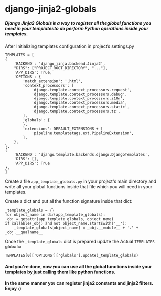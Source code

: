 # django-jinja2-globals

##### Django Jinja2 Globals is a way to register all the global functions you need in your templates to do perform Python operations inside your templates.


After Initializing templates configuration in project's settings.py

    TEMPLATES = [
    {
        'BACKEND': 'django_jinja.backend.Jinja2',
        "DIRS": ["PROJECT_ROOT_DIRECTORY", "..."],
        'APP_DIRS': True,
        'OPTIONS': {
            'match_extension': '.html',
            'context_processors': [
                'django.template.context_processors.request',
                'django.template.context_processors.debug',
                'django.template.context_processors.i18n',
                'django.template.context_processors.media',
                'django.template.context_processors.static',
                'django.template.context_processors.tz',
            ],
            'globals': {
            },
            'extensions': DEFAULT_EXTENSIONS + [
                'pipeline.templatetags.ext.PipelineExtension',
            ],
        },
    },
    {
        'BACKEND': 'django.template.backends.django.DjangoTemplates',
        'DIRS': [],
        'APP_DIRS': True
    },
	]


Create a file `app_template_globals.py` in your project's main directory and write all your global functions inside that file which you will need in your templates.

Create a dict and put all the function signature inside that dict:

    _template_globals = {}
	for object_name in dir(app_template_globals):
    _obj = getattr(app_template_globals, object_name)
    if callable(_obj) and not object_name.startswith('__'):
        _template_globals[object_name] = _obj.__module__ + '.' + _obj.__qualname__


Once the `_template_globals` dict is prepared update the Actual `TEMPLATES` globals:

    TEMPLATES[0]['OPTIONS']['globals'].update(_template_globals)

#### And you're done, now you can use all the global functions inside your templates by just calling them like python functions.
#### In the same manner you can register jinja2 constants and jinja2 filters. Enjoy :)
